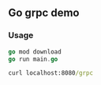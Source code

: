 ## Go grpc demo

### Usage

```go
go mod download
go run main.go
```

```cmd
curl localhost:8080/grpc
```